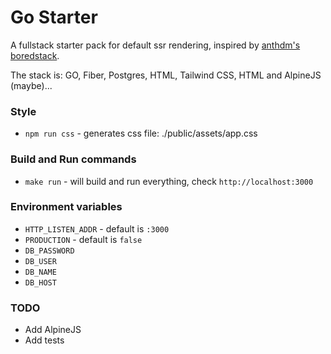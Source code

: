 # Go Starter
A fullstack starter pack for default ssr rendering, inspired by [anthdm's boredstack](https://github.com/anthdm/boredstack).

The stack is: GO, Fiber, Postgres, HTML, Tailwind CSS, HTML and AlpineJS (maybe)...

### Style
- `npm run css` - generates css file: ./public/assets/app.css


### Build and Run commands
- `make run` - will build and run everything, check `http://localhost:3000`

### Environment variables
- `HTTP_LISTEN_ADDR`  - default is `:3000`
- `PRODUCTION` - default is `false`
- `DB_PASSWORD`
- `DB_USER`
- `DB_NAME`
- `DB_HOST`

### TODO
- Add AlpineJS
- Add tests
